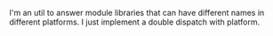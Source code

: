 I'm an util to answer module libraries that can have different names in different platforms. 
I just implement a double dispatch with platform.